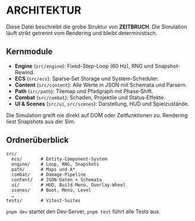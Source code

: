 # ARCHITEKTUR

Diese Datei beschreibt die grobe Struktur von **ZEITBRUCH**. Die Simulation läuft strikt getrennt vom Rendering und bleibt deterministisch.

## Kernmodule
- **Engine** (`src/engine`): Fixed-Step-Loop (60 Hz), RNG und Snapshot-Rewind.
- **ECS** (`src/ecs`): Sparse‑Set Storage und System-Scheduler.
- **Content** (`src/content`): Alle Werte in JSON mit Schemata und Parsern.
- **Path** (`src/path`): Tilemap und Pfadgraph mit Phase‑Shift.
- **Combat** (`src/combat`): Schaden, Projektile und Status‑Effekte.
- **UI & Scenes** (`src/ui`, `src/scenes`): Darstellung, HUD und Spielzustände.

Die Simulation greift nie direkt auf DOM oder Zeitfunktionen zu. Rendering liest Snapshots aus der Sim.

## Ordnerüberblick
```
src/
  ecs/       # Entity-Component-System
  engine/    # Loop, RNG, Snapshots
  path/      # Maps und A*
  combat/    # Damage-Pipeline
  content/   # JSON-Daten + Schemata
  ui/        # HUD, Build-Menü, Overlay-Wheel
  scenes/    # Boot, Menü, Level
  …
tests/       # Vitest-Suites
```

`pnpm dev` startet den Dev‑Server, `pnpm test` führt alle Tests aus.

